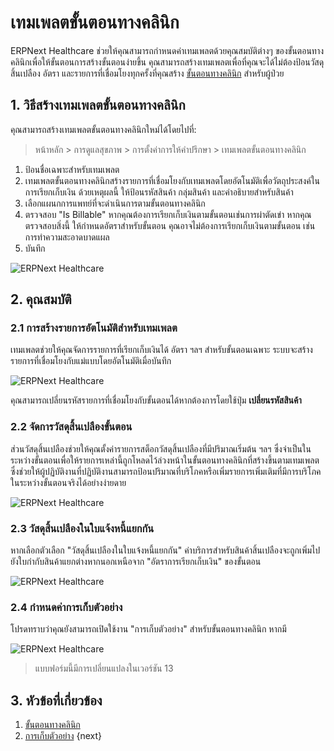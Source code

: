 <!-- add-breadcrumbs -->

# เทมเพลตขั้นตอนทางคลินิก

ERPNext Healthcare ช่วยให้คุณสามารถกำหนดค่าเทมเพลตด้วยคุณสมบัติต่างๆ ของขั้นตอนทางคลินิกเพื่อให้ขั้นตอนการสร้างขั้นตอนง่ายขึ้น คุณสามารถสร้างเทมเพลตเพื่อที่คุณจะได้ไม่ต้องป้อนวัสดุสิ้นเปลือง อัตรา และรายการที่เชื่อมโยงทุกครั้งที่คุณสร้าง [ขั้นตอนทางคลินิก](/docs/user/manual/th/healthcare/clinical_procedure) สำหรับผู้ป่วย

## 1. วิธีสร้างเทมเพลตขั้นตอนทางคลินิก

คุณสามารถสร้างเทมเพลตขั้นตอนทางคลินิกใหม่ได้โดยไปที่:

> หน้าหลัก > การดูแลสุขภาพ > การตั้งค่าการให้คำปรึกษา > เทมเพลตขั้นตอนทางคลินิก

1. ป้อนชื่อเฉพาะสำหรับเทมเพลต
2. เทมเพลตขั้นตอนทางคลินิกสร้างรายการที่เชื่อมโยงกับเทมเพลตโดยอัตโนมัติเพื่อวัตถุประสงค์ในการเรียกเก็บเงิน ด้วยเหตุผลนี้ ให้ป้อนรหัสสินค้า กลุ่มสินค้า และคำอธิบายสำหรับสินค้า
3. เลือกแผนกการแพทย์ที่จะดำเนินการตามขั้นตอนทางคลินิก
4. ตรวจสอบ "Is Billable" หากคุณต้องการเรียกเก็บเงินตามขั้นตอนเช่นการผ่าตัดเข่า หากคุณตรวจสอบสิ่งนี้ ให้กำหนดอัตราสำหรับขั้นตอน คุณอาจไม่ต้องการเรียกเก็บเงินตามขั้นตอน เช่น การทำความสะอาดบาดแผล
5. บันทึก

<img class="screenshot" alt="ERPNext Healthcare" src="{{docs_base_url}}/assets/img/healthcare/clinical_procedure_template.png">

## 2. คุณสมบัติ

### 2.1 การสร้างรายการอัตโนมัติสำหรับเทมเพลต

เทมเพลตช่วยให้คุณจัดการรายการที่เรียกเก็บเงินได้ อัตรา ฯลฯ สำหรับขั้นตอนเฉพาะ ระบบจะสร้างรายการที่เชื่อมโยงกับแม่แบบโดยอัตโนมัติเมื่อบันทึก

<img class="screenshot" alt="ERPNext Healthcare" src="{{docs_base_url}}/assets/img/healthcare/clinical_procedure_item.png">

คุณสามารถเปลี่ยนรหัสรายการที่เชื่อมโยงกับขั้นตอนได้หากต้องการโดยใช้ปุ่ม **เปลี่ยนรหัสสินค้า**

### 2.2 จัดการวัสดุสิ้นเปลืองขั้นตอน

ส่วนวัสดุสิ้นเปลืองช่วยให้คุณตั้งค่ารายการสต็อกวัสดุสิ้นเปลืองที่มีปริมาณเริ่มต้น ฯลฯ ซึ่งจำเป็นในระหว่างขั้นตอนเพื่อให้รายการเหล่านี้ถูกโหลดไว้ล่วงหน้าในขั้นตอนทางคลินิกที่สร้างขึ้นตามเทมเพลต ซึ่งช่วยให้ผู้ปฏิบัติงานที่ปฏิบัติงานสามารถป้อนปริมาณที่บริโภคหรือเพิ่มรายการเพิ่มเติมที่มีการบริโภคในระหว่างขั้นตอนจริงได้อย่างง่ายดาย

<img class="screenshot" alt="ERPNext Healthcare" src="{{docs_base_url}}/assets/img/healthcare/procedure_consumables.png">

### 2.3 วัสดุสิ้นเปลืองในใบแจ้งหนี้แยกกัน

หากเลือกตัวเลือก "วัสดุสิ้นเปลืองในใบแจ้งหนี้แยกกัน" ค่าบริการสำหรับสินค้าสิ้นเปลืองจะถูกเพิ่มไปยังใบกำกับสินค้าแยกต่างหากนอกเหนือจาก "อัตราการเรียกเก็บเงิน" ของขั้นตอน

<img class="screenshot" alt="ERPNext Healthcare" src="{{docs_base_url}}/assets/img/healthcare/invoice_separately.png">

### 2.4 กำหนดค่าการเก็บตัวอย่าง

โปรดทราบว่าคุณยังสามารถเปิดใช้งาน "การเก็บตัวอย่าง" สำหรับขั้นตอนทางคลินิก หากมี

<img class="screenshot" alt="ERPNext Healthcare" src="{{docs_base_url}}/assets/img/healthcare/sample_collection.png">

> แบบฟอร์มนี้มีการเปลี่ยนแปลงในเวอร์ชัน 13

## 3. หัวข้อที่เกี่ยวข้อง

1. [ขั้นตอนทางคลินิก](/docs/user/manual/th/healthcare/clinical_procedure)
1. [การเก็บตัวอย่าง](/docs/user/manual/th/healthcare/sample_collection)
{next}
